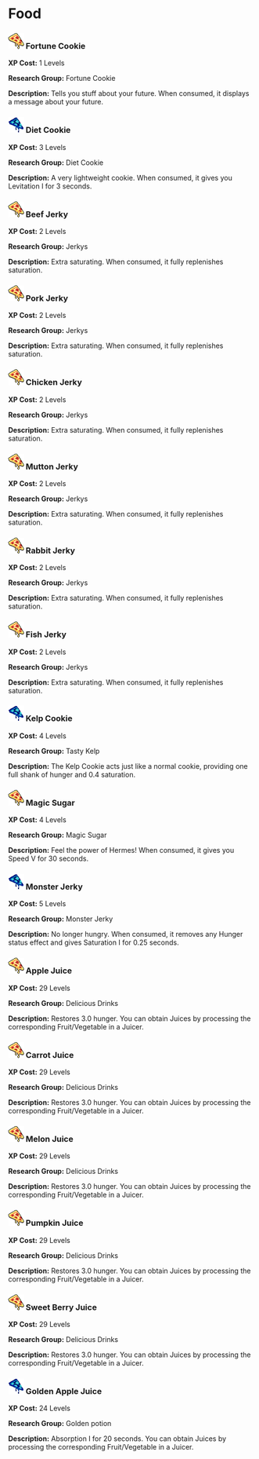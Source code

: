 # Food

### ![](../../.gitbook/assets/WIP.png) Fortune Cookie

**XP Cost:** 1 Levels

**Research Group:** Fortune Cookie

**Description:** Tells you stuff about your future. When consumed, it displays a message about your future.

### ![](../../.gitbook/assets/WIP2.png) Diet Cookie

**XP Cost:** 3 Levels

**Research Group:** Diet Cookie

**Description:** A very lightweight cookie. When consumed, it gives you Levitation I for 3 seconds.

### ![](../../.gitbook/assets/WIP.png) Beef Jerky

**XP Cost:** 2 Levels

**Research Group:** Jerkys

**Description:** Extra saturating. When consumed, it fully replenishes saturation.

### ![](../../.gitbook/assets/WIP.png) Pork Jerky

**XP Cost:** 2 Levels

**Research Group:** Jerkys

**Description:** Extra saturating. When consumed, it fully replenishes saturation.

### ![](../../.gitbook/assets/WIP.png) Chicken Jerky

**XP Cost:** 2 Levels

**Research Group:** Jerkys

**Description:** Extra saturating. When consumed, it fully replenishes saturation.

### ![](../../.gitbook/assets/WIP.png) Mutton Jerky

**XP Cost:** 2 Levels

**Research Group:** Jerkys

**Description:** Extra saturating. When consumed, it fully replenishes saturation.

### ![](../../.gitbook/assets/WIP.png) Rabbit Jerky

**XP Cost:** 2 Levels

**Research Group:** Jerkys

**Description:** Extra saturating. When consumed, it fully replenishes saturation.

### ![](../../.gitbook/assets/WIP.png) Fish Jerky

**XP Cost:** 2 Levels

**Research Group:** Jerkys

**Description:** Extra saturating. When consumed, it fully replenishes saturation.

### ![](../../.gitbook/assets/WIP2.png) Kelp Cookie

**XP Cost:** 4 Levels

**Research Group:** Tasty Kelp

**Description:** The Kelp Cookie acts just like a normal cookie, providing one full shank of hunger and 0.4 saturation.

### ![](../../.gitbook/assets/WIP.png) Magic Sugar

**XP Cost:** 4 Levels

**Research Group:** Magic Sugar

**Description:** Feel the power of Hermes! When consumed, it gives you Speed V for 30 seconds.

### ![](../../.gitbook/assets/WIP2.png) Monster Jerky

**XP Cost:** 5 Levels

**Research Group:** Monster Jerky

**Description:** No longer hungry. When consumed, it removes any Hunger status effect and gives Saturation I for 0.25 seconds.

### ![](../../.gitbook/assets/WIP.png) Apple Juice

**XP Cost:** 29 Levels

**Research Group:** Delicious Drinks

**Description:** Restores 3.0 hunger. You can obtain Juices by processing the corresponding Fruit/Vegetable in a Juicer.

### ![](../../.gitbook/assets/WIP.png) Carrot Juice

**XP Cost:** 29 Levels

**Research Group:** Delicious Drinks

**Description:** Restores 3.0 hunger. You can obtain Juices by processing the corresponding Fruit/Vegetable in a Juicer.

### ![](../../.gitbook/assets/WIP.png) Melon Juice

**XP Cost:** 29 Levels

**Research Group:** Delicious Drinks

**Description:** Restores 3.0 hunger. You can obtain Juices by processing the corresponding Fruit/Vegetable in a Juicer.

### ![](../../.gitbook/assets/WIP.png) Pumpkin Juice

**XP Cost:** 29 Levels

**Research Group:** Delicious Drinks

**Description:** Restores 3.0 hunger. You can obtain Juices by processing the corresponding Fruit/Vegetable in a Juicer.

### ![](../../.gitbook/assets/WIP.png) Sweet Berry Juice

**XP Cost:** 29 Levels

**Research Group:** Delicious Drinks

**Description:** Restores 3.0 hunger. You can obtain Juices by processing the corresponding Fruit/Vegetable in a Juicer.

### ![](../../.gitbook/assets/WIP2.png) Golden Apple Juice

**XP Cost:** 24 Levels

**Research Group:** Golden potion

**Description:** Absorption I for 20 seconds. You can obtain Juices by processing the corresponding Fruit/Vegetable in a Juicer.
